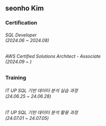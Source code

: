 ## seonho Kim

<body>
  <h3>
    <b>
      <p>
        Certification 
      </p>
    </b>
  </h3>
<h6>
  <p>
    SQL Developer
    <br>
    <i>
      (2024.06 ~ 2024.08)
    </i>
  </p>
</h6> 
  <h6>
    <p>
        AWS Certified Solutions Architect - Associate
      <br>
      <i>
          (2024.09 ~ )
      </i>
    </p>
  </h6>
  <h3>
    <b>
      <p>
    Training
      </p>
    </b>
  </h3>
<h6>
  IT UP SQL 기반 데이터 분석 실습 과정
  <br>
  <i>
    (24.06.25 ~ 24.06.28)
  </i>
</h6>
<h6>
  IT UP SQL 기반 데이터 분석 활용 과정
  <br>
  <i>
    (24.07.01 ~ 24.07.05)
  </i>
</h6>
</body>
